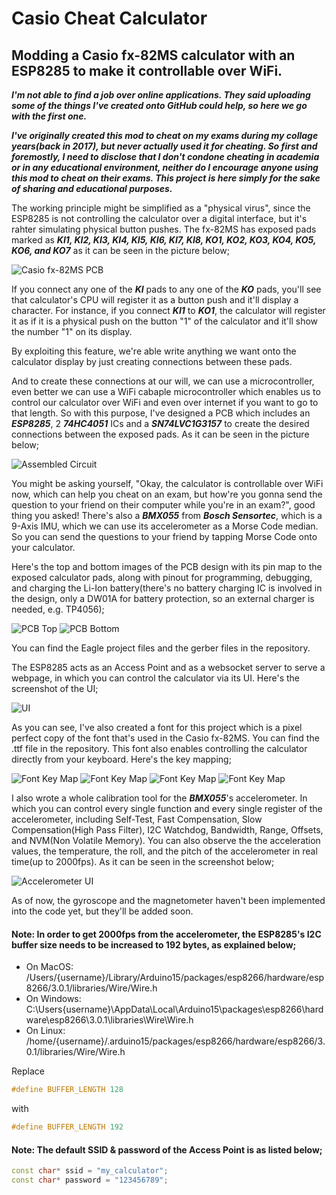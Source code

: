 # Casio Cheat Calculator
## Modding a Casio fx-82MS calculator with an ESP8285 to make it controllable over WiFi.

***I'm not able to find a job over online applications. They said uploading some of the things I've created onto GitHub could help, so here we go with the first one.***

***I've originally created this mod to cheat on my exams during my collage years(back in 2017), but never actually used it for cheating. So first and foremostly, I need to disclose that I don't condone cheating in academia or in any educational environment, neither do I encourage anyone using this mod to cheat on their exams. This project is here simply for the sake of sharing and educational purposes.***

The working principle might be simplified as a "physical virus", since the ESP8285 is not controlling the calculator over a digital interface, but it's rahter simulating physical button pushes. The fx-82MS has exposed pads marked as ***KI1, KI2, KI3, KI4, KI5, KI6, KI7, KI8, KO1, KO2, KO3, KO4, KO5, KO6, and KO7*** as it can be seen in the picture below;

![Casio fx-82MS PCB](https://github.com/ozdemirsalih/Casio-Cheat-Calculator/blob/main/Casio%20fx82MS%20Circuit.jpg?raw=true)

If you connect any one of the ***KI*** pads to any one of the ***KO*** pads, you'll see that calculator's CPU will register it as a button push and it'll display a character. For instance, if you connect ***KI1*** to ***KO1***, the calculator will register it as if it is a physical push on the button "1" of the calculator and it'll show the number "1" on its display.

By exploiting this feature, we're able write anything we want onto the calculator display by just creating connections between these pads.

And to create these connections at our will, we can use a microcontroller, even better we can use a WiFi cabaple microcontroller which enables us to control our calculator over WiFi and even over internet if you want to go to that length. So with this purpose, I've designed a PCB which includes an ***ESP8285***, 2 ***74HC4051*** ICs and a ***SN74LVC1G3157*** to create the desired connections between the exposed pads. As it can be seen in the picture below;

![Assembled Circuit](https://github.com/ozdemirsalih/Casio-Cheat-Calculator/blob/main/Casio-Cheating-Calculator-Assembled.jpg?raw=true)

You might be asking yourself, "Okay, the calculator is controllable over WiFi now, which can help you cheat on an exam, but how're you gonna send the question to your friend on their computer while you're in an exam?", good thing you asked! There's also a ***BMX055*** from ***Bosch Sensortec***, which is a 9-Axis IMU, which we can use its accelerometer as a Morse Code median. So you can send the questions to your friend by tapping Morse Code onto your calculator.

Here's the top and bottom images of the PCB design with its pin map to the exposed calculator pads, along with pinout for programming, debugging, and charging the Li-Ion battery(there's no battery charging IC is involved in the design, only a DW01A for battery protection, so an external charger is needed, e.g. TP4056);

![PCB Top](https://github.com/ozdemirsalih/Casio-Cheat-Calculator/blob/main/PCB%20Top%20Image.png?raw=true)
![PCB Bottom](https://github.com/ozdemirsalih/Casio-Cheat-Calculator/blob/main/PCB%20Bottom%20Image.png?raw=true)

You can find the Eagle project files and the gerber files in the repository.

The ESP8285 acts as an Access Point and as a websocket server to serve a webpage, in which you can control the calculator via its UI. Here's the screenshot of the UI;

![UI](https://github.com/ozdemirsalih/Casio-Cheat-Calculator/blob/main/Cheating-Calculator-UI%20.jpg?raw=true)

As you can see, I've also created a font for this project which is a pixel perfect copy of the font that's used in the Casio fx-82MS. You can find the .ttf file in the repository. This font also enables controlling the calculator directly from your keyboard. Here's the key mapping;

![Font Key Map](https://github.com/ozdemirsalih/Casio-Cheat-Calculator/blob/main/fx-82MS%20Font%20Table%20-%201.png?raw=true)
![Font Key Map](https://github.com/ozdemirsalih/Casio-Cheat-Calculator/blob/main/fx-82MS%20Font%20Table%20-%202.png?raw=true)
![Font Key Map](https://github.com/ozdemirsalih/Casio-Cheat-Calculator/blob/main/fx-82MS%20Font%20Table%20-%203.png?raw=true)
![Font Key Map](https://github.com/ozdemirsalih/Casio-Cheat-Calculator/blob/main/fx-82MS%20Font%20Table%20-%204.png?raw=true)

I also wrote a whole calibration tool for the ***BMX055***'s accelerometer. In which you can control every single function and every single register of the accelerometer, including Self-Test, Fast Compensation, Slow Compensation(High Pass Filter), I2C Watchdog, Bandwidth, Range, Offsets, and NVM(Non Volatile Memory). You can also observe the the acceleration values, the temperature, the roll, and the pitch of the accelerometer in real time(up to 2000fps). As it can be seen in the screenshot below;

![Accelerometer UI](https://github.com/ozdemirsalih/Casio-Cheat-Calculator/blob/main/Cheating-Calculator-Accelerometer-UI.jpg?raw=true)

As of now, the gyroscope and the magnetometer haven't been implemented into the code yet, but they'll be added soon.

#### Note: In order to get 2000fps from the accelerometer, the ESP8285's I2C buffer size needs to be increased to 192 bytes, as explained below;

* On MacOS: /Users/{username}/Library/Arduino15/packages/esp8266/hardware/esp8266/3.0.1/libraries/Wire/Wire.h
* On Windows: C:\Users\{username}\AppData\Local\Arduino15\packages\esp8266\hardware\esp8266\3.0.1\libraries\Wire\Wire.h
* On Linux: /home/{username}/.arduino15/packages/esp8266/hardware/esp8266/3.0.1/libraries/Wire/Wire.h

Replace 
```C
#define BUFFER_LENGTH 128
```
with
```C
#define BUFFER_LENGTH 192
```

#### Note: The default SSID & password of the Access Point is as listed below;

```C++
const char* ssid = "my_calculator";
const char* password = "123456789";
```
